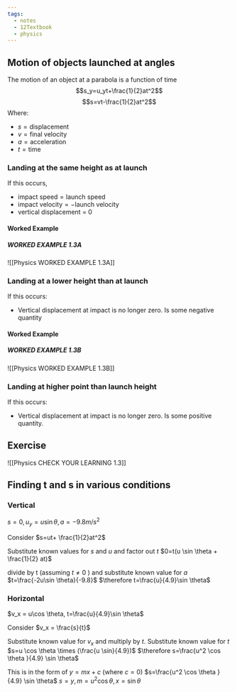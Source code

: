 ```yaml
---
tags:
  - notes
  - 12Textbook
  - physics
---
```

## Motion of objects launched at angles
The motion of an object at a parabola is a function of time
$$s_y=u_yt+\frac{1}{2}at^2$$ $$s=vt-\frac{1}{2}at^2$$ Where:
- $s=\textrm{displacement}$
- $v=\textrm{final velocity}$
- $a=\textrm{acceleration}$
- $t =\textrm{time}$

### Landing at the same height as at launch
If this occurs,
- $\textrm{impact speed} = \textrm{launch speed}$
- $\textrm{impact velocity} = -\textrm{launch velocity}$
-  $\textrm{vertical displacement}$ = 0


#### Worked Example
##### WORKED EXAMPLE 1.3A
![[Physics WORKED EXAMPLE 1.3A]]


### Landing at a lower height than at launch
If this occurs:
- Vertical displacement at impact is no longer zero. Is some negative quantity
#### Worked Example
##### WORKED EXAMPLE 1.3B
![[Physics WORKED EXAMPLE 1.3B]]


### Landing at higher point than launch height
If this occurs:
- Vertical displacement at impact is no longer zero. Is some positive quantity.



## Exercise
![[Physics CHECK YOUR LEARNING 1.3]]


## Finding t and s in various conditions

### Vertical 
$s=0, u_y=u\sin \theta, a=-9.8m/s^{2}$ 

Consider
	$s=ut+ \frac{1}{2}at^2$

Substitute known values for $s$ and $u$ and factor out $t$
	$0=t(u \sin \theta + \frac{1}{2} at)$ 

divide by t (assuming $t\neq 0$ ) and substitute known value for $a$
	 $t=\frac{-2u\sin \theta}{-9.8}$
	 $\therefore t=\frac{u}{4.9}\sin \theta$
### Horizontal
$v_x = u\cos \theta, t=\frac{u}{4.9}\sin \theta$ 

Consider
	$v_x = \frac{s}{t}$

Substitute known value for $v_x$ and multiply by $t$. Substitute known value for $t$
	$s=u \cos \theta \times (\frac{u \sin}{4.9})$
	$\therefore s=\frac{u^2 \cos \theta }{4.9} \sin \theta$ 

This is in the form of $y=mx+c$ (where $c=0$)
	$s=\frac{u^2 \cos \theta }{4.9} \sin \theta$ 
	$s=y, m=u^2 \cos \theta , x=\sin \theta$ 




